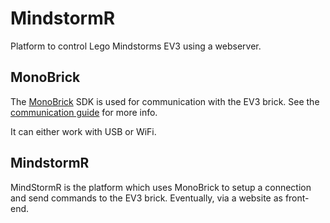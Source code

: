 # MindstormR
Platform to control Lego Mindstorms EV3 using a webserver.

## MonoBrick
The [MonoBrick](http://www.monobrick.dk/software/monobrick/) SDK is used for communication with the EV3 brick. See the [communication guide](http://www.monobrick.dk/guides/communication-library-guides/monobrick-guide/) for more info.

It can either work with USB or WiFi.

## MindstormR
MindStormR is the platform which uses MonoBrick to setup a connection and send commands to the EV3 brick. Eventually, via a website as front-end.
